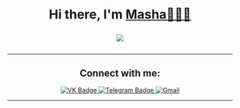 <h1 align="center">Hi there, I'm <a href="https://github.com/mashassnvts" target="_blank">Masha🧚🏻‍♀️</a> 
<p align="center">
  <a href="https://github.com/DenverCoder1/readme-typing-svg"><img src="https://readme-typing-svg.herokuapp.com/?lines=Computer%20science%20student;%20BelSTU;2nd%20course%204th%20group%20POIT;;%20Good%20luck%20to%20everyone&font=Fira%20Code&center=true&width=440&height=45&color=778899&vCenter=true&size=20"></a>
</p>

---

<h2 align = "center">Connect with me:</h2>
<p align = "center">
  <a href="https://vk.com/mashassnvts">
    <img src="https://img.shields.io/badge/VK-blue?style=for-the-badge&logo=VK&logoColor=white" alt="VK Badge"/>
  </a>
  <a href="https://t.me/mashassnvts">
    <img src="https://img.shields.io/badge/Telegram-blue?style=for-the-badge&logo=telegram&logoColor=white" alt="Telegram Badge"/>
  </a>
   <a href="mailto:mariasosnovec@gmail.com">
    <img src="https://img.shields.io/badge/Gmail-D14836?style=for-the-badge&logo=gmail&logoColor=white" alt="Gmail"/>
  </a>
</p>

---
